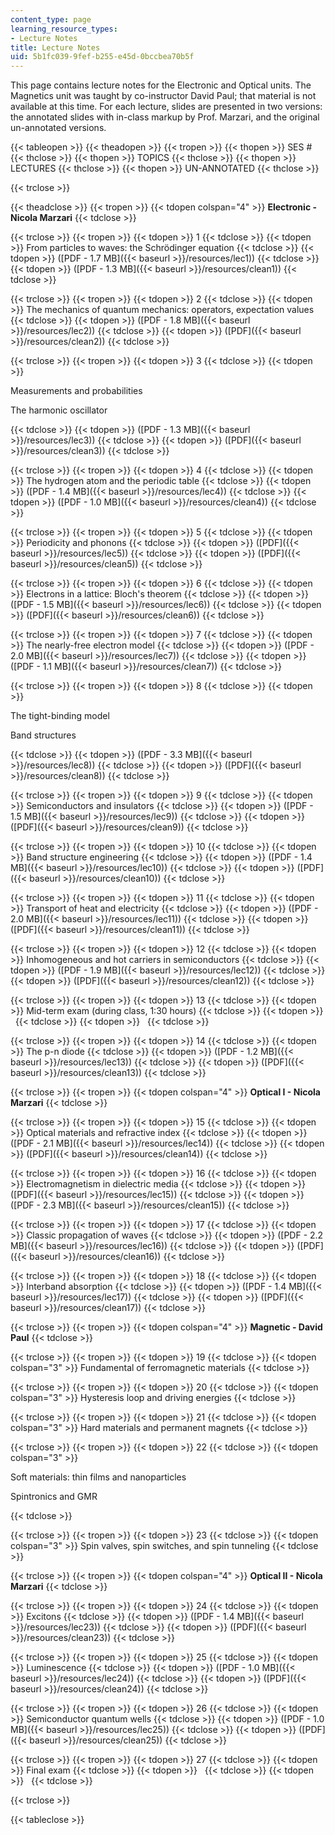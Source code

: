 ```yaml
---
content_type: page
learning_resource_types:
- Lecture Notes
title: Lecture Notes
uid: 5b1fc039-9fef-b255-e45d-0bccbea70b5f
---
```


This page contains lecture notes for the Electronic and Optical units. The Magnetics unit was taught by co-instructor David Paul; that material is not available at this time. For each lecture, slides are presented in two versions: the annotated slides with in-class markup by Prof. Marzari, and the original un-annotated versions.

{{< tableopen >}}
{{< theadopen >}}
{{< tropen >}}
{{< thopen >}}
SES #
{{< thclose >}}
{{< thopen >}}
TOPICS
{{< thclose >}}
{{< thopen >}}
LECTURES
{{< thclose >}}
{{< thopen >}}
UN-ANNOTATED
{{< thclose >}}

{{< trclose >}}

{{< theadclose >}}
{{< tropen >}}
{{< tdopen colspan="4" >}}
**Electronic - Nicola Marzari**
{{< tdclose >}}

{{< trclose >}}
{{< tropen >}}
{{< tdopen >}}
1
{{< tdclose >}}
{{< tdopen >}}
From particles to waves: the Schrödinger equation
{{< tdclose >}}
{{< tdopen >}}
([PDF - 1.7 MB]({{< baseurl >}}/resources/lec1))
{{< tdclose >}}
{{< tdopen >}}
([PDF - 1.3 MB]({{< baseurl >}}/resources/clean1))
{{< tdclose >}}

{{< trclose >}}
{{< tropen >}}
{{< tdopen >}}
2
{{< tdclose >}}
{{< tdopen >}}
The mechanics of quantum mechanics: operators, expectation values
{{< tdclose >}}
{{< tdopen >}}
([PDF - 1.8 MB]({{< baseurl >}}/resources/lec2))
{{< tdclose >}}
{{< tdopen >}}
([PDF]({{< baseurl >}}/resources/clean2))
{{< tdclose >}}

{{< trclose >}}
{{< tropen >}}
{{< tdopen >}}
3
{{< tdclose >}}
{{< tdopen >}}


Measurements and probabilities

The harmonic oscillator


{{< tdclose >}}
{{< tdopen >}}
([PDF - 1.3 MB]({{< baseurl >}}/resources/lec3))
{{< tdclose >}}
{{< tdopen >}}
([PDF]({{< baseurl >}}/resources/clean3))
{{< tdclose >}}

{{< trclose >}}
{{< tropen >}}
{{< tdopen >}}
4
{{< tdclose >}}
{{< tdopen >}}
The hydrogen atom and the periodic table
{{< tdclose >}}
{{< tdopen >}}
([PDF - 1.4 MB]({{< baseurl >}}/resources/lec4))
{{< tdclose >}}
{{< tdopen >}}
([PDF - 1.0 MB]({{< baseurl >}}/resources/clean4))
{{< tdclose >}}

{{< trclose >}}
{{< tropen >}}
{{< tdopen >}}
5
{{< tdclose >}}
{{< tdopen >}}
Periodicity and phonons
{{< tdclose >}}
{{< tdopen >}}
([PDF]({{< baseurl >}}/resources/lec5))
{{< tdclose >}}
{{< tdopen >}}
([PDF]({{< baseurl >}}/resources/clean5))
{{< tdclose >}}

{{< trclose >}}
{{< tropen >}}
{{< tdopen >}}
6
{{< tdclose >}}
{{< tdopen >}}
Electrons in a lattice: Bloch's theorem
{{< tdclose >}}
{{< tdopen >}}
([PDF - 1.5 MB]({{< baseurl >}}/resources/lec6))
{{< tdclose >}}
{{< tdopen >}}
([PDF]({{< baseurl >}}/resources/clean6))
{{< tdclose >}}

{{< trclose >}}
{{< tropen >}}
{{< tdopen >}}
7
{{< tdclose >}}
{{< tdopen >}}
The nearly-free electron model
{{< tdclose >}}
{{< tdopen >}}
([PDF - 2.0 MB]({{< baseurl >}}/resources/lec7))
{{< tdclose >}}
{{< tdopen >}}
([PDF - 1.1 MB]({{< baseurl >}}/resources/clean7))
{{< tdclose >}}

{{< trclose >}}
{{< tropen >}}
{{< tdopen >}}
8
{{< tdclose >}}
{{< tdopen >}}


The tight-binding model

Band structures


{{< tdclose >}}
{{< tdopen >}}
([PDF - 3.3 MB]({{< baseurl >}}/resources/lec8))
{{< tdclose >}}
{{< tdopen >}}
([PDF]({{< baseurl >}}/resources/clean8))
{{< tdclose >}}

{{< trclose >}}
{{< tropen >}}
{{< tdopen >}}
9
{{< tdclose >}}
{{< tdopen >}}
Semiconductors and insulators
{{< tdclose >}}
{{< tdopen >}}
([PDF - 1.5 MB]({{< baseurl >}}/resources/lec9))
{{< tdclose >}}
{{< tdopen >}}
([PDF]({{< baseurl >}}/resources/clean9))
{{< tdclose >}}

{{< trclose >}}
{{< tropen >}}
{{< tdopen >}}
10
{{< tdclose >}}
{{< tdopen >}}
Band structure engineering
{{< tdclose >}}
{{< tdopen >}}
([PDF - 1.4 MB]({{< baseurl >}}/resources/lec10))
{{< tdclose >}}
{{< tdopen >}}
([PDF]({{< baseurl >}}/resources/clean10))
{{< tdclose >}}

{{< trclose >}}
{{< tropen >}}
{{< tdopen >}}
11
{{< tdclose >}}
{{< tdopen >}}
Transport of heat and electricity
{{< tdclose >}}
{{< tdopen >}}
([PDF - 2.0 MB]({{< baseurl >}}/resources/lec11))
{{< tdclose >}}
{{< tdopen >}}
([PDF]({{< baseurl >}}/resources/clean11))
{{< tdclose >}}

{{< trclose >}}
{{< tropen >}}
{{< tdopen >}}
12
{{< tdclose >}}
{{< tdopen >}}
Inhomogeneous and hot carriers in semiconductors
{{< tdclose >}}
{{< tdopen >}}
([PDF - 1.9 MB]({{< baseurl >}}/resources/lec12))
{{< tdclose >}}
{{< tdopen >}}
([PDF]({{< baseurl >}}/resources/clean12))
{{< tdclose >}}

{{< trclose >}}
{{< tropen >}}
{{< tdopen >}}
13
{{< tdclose >}}
{{< tdopen >}}
Mid-term exam (during class, 1:30 hours)
{{< tdclose >}}
{{< tdopen >}}
 
{{< tdclose >}}
{{< tdopen >}}
 
{{< tdclose >}}

{{< trclose >}}
{{< tropen >}}
{{< tdopen >}}
14
{{< tdclose >}}
{{< tdopen >}}
The p-n diode
{{< tdclose >}}
{{< tdopen >}}
([PDF - 1.2 MB]({{< baseurl >}}/resources/lec13))
{{< tdclose >}}
{{< tdopen >}}
([PDF]({{< baseurl >}}/resources/clean13))
{{< tdclose >}}

{{< trclose >}}
{{< tropen >}}
{{< tdopen colspan="4" >}}
**Optical I - Nicola Marzari**
{{< tdclose >}}

{{< trclose >}}
{{< tropen >}}
{{< tdopen >}}
15
{{< tdclose >}}
{{< tdopen >}}
Optical materials and refractive index
{{< tdclose >}}
{{< tdopen >}}
([PDF - 2.1 MB]({{< baseurl >}}/resources/lec14))
{{< tdclose >}}
{{< tdopen >}}
([PDF]({{< baseurl >}}/resources/clean14))
{{< tdclose >}}

{{< trclose >}}
{{< tropen >}}
{{< tdopen >}}
16
{{< tdclose >}}
{{< tdopen >}}
Electromagnetism in dielectric media
{{< tdclose >}}
{{< tdopen >}}
([PDF]({{< baseurl >}}/resources/lec15))
{{< tdclose >}}
{{< tdopen >}}
([PDF - 2.3 MB]({{< baseurl >}}/resources/clean15))
{{< tdclose >}}

{{< trclose >}}
{{< tropen >}}
{{< tdopen >}}
17
{{< tdclose >}}
{{< tdopen >}}
Classic propagation of waves
{{< tdclose >}}
{{< tdopen >}}
([PDF - 2.2 MB]({{< baseurl >}}/resources/lec16))
{{< tdclose >}}
{{< tdopen >}}
([PDF]({{< baseurl >}}/resources/clean16))
{{< tdclose >}}

{{< trclose >}}
{{< tropen >}}
{{< tdopen >}}
18
{{< tdclose >}}
{{< tdopen >}}
Interband absorption
{{< tdclose >}}
{{< tdopen >}}
([PDF - 1.4 MB]({{< baseurl >}}/resources/lec17))
{{< tdclose >}}
{{< tdopen >}}
([PDF]({{< baseurl >}}/resources/clean17))
{{< tdclose >}}

{{< trclose >}}
{{< tropen >}}
{{< tdopen colspan="4" >}}
**Magnetic - David Paul**
{{< tdclose >}}

{{< trclose >}}
{{< tropen >}}
{{< tdopen >}}
19
{{< tdclose >}}
{{< tdopen colspan="3" >}}
Fundamental of ferromagnetic materials
{{< tdclose >}}

{{< trclose >}}
{{< tropen >}}
{{< tdopen >}}
20
{{< tdclose >}}
{{< tdopen colspan="3" >}}
Hysteresis loop and driving energies
{{< tdclose >}}

{{< trclose >}}
{{< tropen >}}
{{< tdopen >}}
21
{{< tdclose >}}
{{< tdopen colspan="3" >}}
Hard materials and permanent magnets
{{< tdclose >}}

{{< trclose >}}
{{< tropen >}}
{{< tdopen >}}
22
{{< tdclose >}}
{{< tdopen colspan="3" >}}


Soft materials: thin films and nanoparticles

Spintronics and GMR


{{< tdclose >}}

{{< trclose >}}
{{< tropen >}}
{{< tdopen >}}
23
{{< tdclose >}}
{{< tdopen colspan="3" >}}
Spin valves, spin switches, and spin tunneling
{{< tdclose >}}

{{< trclose >}}
{{< tropen >}}
{{< tdopen colspan="4" >}}
**Optical II - Nicola Marzari**
{{< tdclose >}}

{{< trclose >}}
{{< tropen >}}
{{< tdopen >}}
24
{{< tdclose >}}
{{< tdopen >}}
Excitons
{{< tdclose >}}
{{< tdopen >}}
([PDF - 1.4 MB]({{< baseurl >}}/resources/lec23))
{{< tdclose >}}
{{< tdopen >}}
([PDF]({{< baseurl >}}/resources/clean23))
{{< tdclose >}}

{{< trclose >}}
{{< tropen >}}
{{< tdopen >}}
25
{{< tdclose >}}
{{< tdopen >}}
Luminescence
{{< tdclose >}}
{{< tdopen >}}
([PDF - 1.0 MB]({{< baseurl >}}/resources/lec24))
{{< tdclose >}}
{{< tdopen >}}
([PDF]({{< baseurl >}}/resources/clean24))
{{< tdclose >}}

{{< trclose >}}
{{< tropen >}}
{{< tdopen >}}
26
{{< tdclose >}}
{{< tdopen >}}
Semiconductor quantum wells
{{< tdclose >}}
{{< tdopen >}}
([PDF - 1.0 MB]({{< baseurl >}}/resources/lec25))
{{< tdclose >}}
{{< tdopen >}}
([PDF]({{< baseurl >}}/resources/clean25))
{{< tdclose >}}

{{< trclose >}}
{{< tropen >}}
{{< tdopen >}}
27
{{< tdclose >}}
{{< tdopen >}}
Final exam
{{< tdclose >}}
{{< tdopen >}}
 
{{< tdclose >}}
{{< tdopen >}}
 
{{< tdclose >}}

{{< trclose >}}

{{< tableclose >}}
